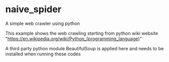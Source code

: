 # naive_spider
A simple web crawler using python

This example shows the web crawling starting from python wiki website "https://en.wikipedia.org/wiki/Python_(programming_language)"

A third party python module BeautifulSoup is applied here and needs to be installed when running these codes
